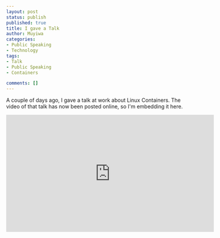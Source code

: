 ```yaml
---
layout: post
status: publish
published: true
title: I gave a Talk
author: Muyiwa
categories:
- Public Speaking
- Technology
tags:
- Talk
- Public Speaking
- Containers

comments: []
---
```

A couple of days ago, I gave a talk at work about Linux Containers. The video of that talk has now been posted online, so I'm embedding it here.
<iframe width="560" height="315" src="https://www.youtube.com/embed/CC-Qr0mY5To" frameborder="0" allowfullscreen></iframe>
